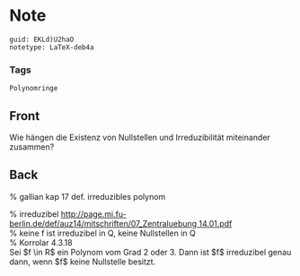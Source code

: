 # Note
```
guid: EKLd)U2haO
notetype: LaTeX-deb4a
```

### Tags
```
Polynomringe
```

## Front
Wie hängen die Existenz von Nullstellen und Irreduzibilität miteinander zusammen?

## Back
% gallian kap 17 def. irreduzibles polynom
<div>
  <span>% irreduzibel</span> <a href= 
  "http://page.mi.fu-berlin.de/def/auz14/mitschriften/07_Zentraluebung%2014.01.pdf"
  style="background-color: rgb(255, 255,
  255);">http://page.mi.fu-berlin.de/def/auz14/mitschriften/07_Zentraluebung
  14.01.pdf</a>
</div>
<div>
  % keine f ist irreduzibel in Q, keine Nullstellen in Q
</div>
<div>
  % Korrolar 4.3.18
</div>
<div>
  Sei $f \in R$ ein Polynom vom Grad 2 oder 3. Dann ist $f$
  irreduzibel genau dann, wenn $f$ keine Nullstelle besitzt.
</div>
